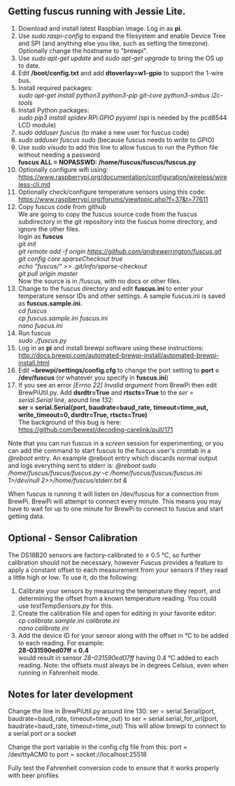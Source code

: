 ## Getting fuscus running with Jessie Lite.
1. Download and install latest Raspbian image.  Log in as **pi**.
2. Use *sudo raspi-config* to expand the filesystem and enable Device
Tree and SPI (and anything else you like, such as setting the timezone).
Optionally change the hostname to "brewpi".
3. Use *sudo apt-get update* and *sudo apt-get upgrade* to bring the OS
up to date.
4. Edit **/boot/config.txt** and add **dtoverlay=w1-gpio** to support
the 1-wire bus.
5. Install required packages:  
*sudo apt-get install python3 python3-pip git-core python3-smbus i2c-tools*
6. Install Python packages:  
*sudo pip3 install spidev RPi.GPIO pyyaml* (spi is needed by the pcd8544
LCD module)
7. *sudo adduser fuscus* (to make a new user for fuscus code)
8. *sudo adduser fuscus sudo* (because fuscus needs to write to GPIO)
9. Use *sudo visudo* to add this line to allow fuscus to run the Python
file without needing a password  
**fuscus ALL = NOPASSWD: /home/fuscus/fuscus/fuscus.py**
10. Optionally configure wifi using:  
https://www.raspberrypi.org/documentation/configuration/wireless/wireless-cli.md
11. Optionally check/configure temperature sensors using this code:  
https://www.raspberrypi.org/forums/viewtopic.php?f=37&t=77611
12. Copy fuscus code from github  
We are going to copy the fuscus source code from the fuscus subdirectory
in the git repository into the fuscus home directory, and ignore the
other files.  
login as **fuscus**  
*git init*  
*git remote add -f origin https://github.com/andrewerrington/fuscus.git*  
*git config core.sparseCheckout true*  
*echo "fuscus/" >> .git/info/sparse-checkout*  
*git pull origin master*  
Now the source is in /fuscus, with no docs or other files.
13. Change to the fuscus directory and edit **fuscus.ini** to enter
your temperature sensor IDs and other settings. A sample fuscus.ini is
saved as **fuscus.sample.ini.**  
*cd fuscus*  
*cp fuscus.sample.ini fuscus.ini*  
*nano fuscus.ini*  
14. Run fuscus  
*sudo ./fuscus.py*
15. Log in as **pi** and install brewpi software using these instructions:  
http://docs.brewpi.com/automated-brewpi-install/automated-brewpi-install.html
16. Edit **~brewpi/settings/config.cfg** to change the port setting to
**port = /dev/fuscus** (or whatever you specify in **fuscus.ini**)
17. If you see an error *[Errno 22] Invalid argument* from BrewPi then
edit BrewPiUtil.py.  Add **dsrdtr=True** and **rtscts=True** to the
*ser = serial.Serial* line, around line 132:  
**ser = serial.Serial(port, baudrate=baud_rate, timeout=time_out, write_timeout=0, dsrdtr=True, rtscts=True)**  
The background of this bug is here:  
https://github.com/bewest/decoding-carelink/pull/171  

Note that you can run fuscus in a *screen* session for experimenting, or
you can add the command to start fuscus to the fuscus user's crontab in
a *@reboot* entry.  An example @reboot entry which discards normal output
and logs everything sent to stderr is:
*@reboot sudo /home/fuscus/fuscus/fuscus.py -c /home/fuscus/fuscus/fuscus.ini 1>/dev/null 2>>/home/fuscus/stderr.txt &*

When fuscus is running it will listen on /dev/fuscus for a connection
from BrewPi.  BrewPi will attempt to connect every minute.  This means
you may have to wait for up to one minute for BrewPi to connect to fuscus
and start getting data.

## Optional - Sensor Calibration
The DS18B20 sensors are factory-calibrated to ± 0.5 °C, so further
calibration should not be necessary, however Fuscus provides a feature
to apply a constant offset to each measurement from your sensors if they
read a little high or low.  To use it, do the following:  
1. Calibrate your sensors by measuring the temperature they report, and
determining the offset from a known temperature reading. You could use
*testTempSensors.py* for this.  
2. Create the calibration file and open for editing in your favorite
editor:  
*cp calibrate.sample.ini calibrate.ini*  
*nano calibrate.ini*  
3. Add the device ID for your sensor along with the offset in °C to be
added to each reading. For example:  
**28-031590ed07ff = 0.4**  
would result in sensor *28-031590ed07ff* having 0.4 °C added to each
reading. Note: the offsets must always be in degrees Celsius, even when
running in Fahrenheit mode.


## Notes for later development
Change the line in BrewPiUtil.py around line 130:
ser = serial.Serial(port, baudrate=baud_rate, timeout=time_out)
to
ser = serial.serial_for_url(port, baudrate=baud_rate, timeout=time_out)
This will allow brewpi to connect to a serial port *or* a socket

Change the port variable in the config.cfg file from this:
port = /dev/ttyACM0
to
port = socket://localhost:25518

Fully test the Fahrenheit conversion code to ensure that it works properly with beer profiles

